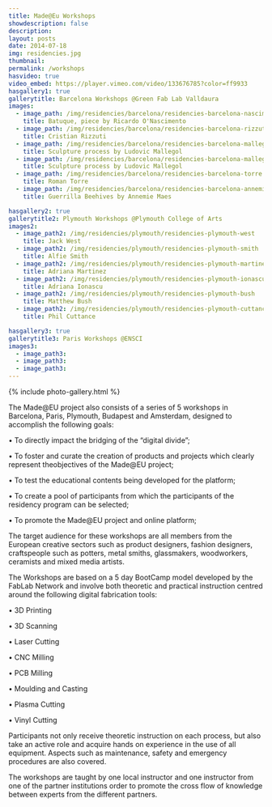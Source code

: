 ```yaml
---
title: Made@Eu Workshops
showdescription: false
description: 
layout: posts
date: 2014-07-18
img: residencies.jpg
thumbnail: 
permalink: /workshops
hasvideo: true
video_embed: https://player.vimeo.com/video/133676785?color=ff9933
hasgallery1: true   
gallerytitle: Barcelona Workshops @Green Fab Lab Valldaura
images:
  - image_path: /img/residencies/barcelona/residencies-barcelona-nascimento
    title: Batuque, piece by Ricardo O'Nascimento
  - image_path: /img/residencies/barcelona/residencies-barcelona-rizzuti-2
    title: Cristian Rizzuti
  - image_path: /img/residencies/barcelona/residencies-barcelona-mallegol
    title: Sculpture process by Ludovic Mallegol
  - image_path: /img/residencies/barcelona/residencies-barcelona-mallegol-2
    title: Sculpture process by Ludovic Mallegol
  - image_path: /img/residencies/barcelona/residencies-barcelona-torre
    title: Roman Torre 
  - image_path: /img/residencies/barcelona/residencies-barcelona-annemie
    title: Guerrilla Beehives by Annemie Maes 

hasgallery2: true        
gallerytitle2: Plymouth Workshops @Plymouth College of Arts   
images2:
  - image_path2: /img/residencies/plymouth/residencies-plymouth-west
    title: Jack West 
  - image_path2: /img/residencies/plymouth/residencies-plymouth-smith
    title: Alfie Smith
  - image_path2: /img/residencies/plymouth/residencies-plymouth-martinez
    title: Adriana Martinez
  - image_path2: /img/residencies/plymouth/residencies-plymouth-ionascu
    title: Adriana Ionascu
  - image_path2: /img/residencies/plymouth/residencies-plymouth-bush
    title: Matthew Bush
  - image_path2: /img/residencies/plymouth/residencies-plymouth-cuttance
    title: Phil Cuttance  

hasgallery3: true    
gallerytitle3: Paris Workshops @ENSCI  
images3:
  - image_path3: 
  - image_path3: 
  - image_path3:    
---
```


{% include photo-gallery.html %}

The Made@EU project also consists of a series of 5 workshops in Barcelona, Paris, Plymouth, Budapest and Amsterdam, designed to accomplish the following goals:  

• To directly impact the bridging of the “digital divide”;

• To foster and curate the creation of products and projects which clearly represent theobjectives of the Made@EU project;

• To test the educational contents being developed for the platform;

• To create a pool of participants from which the participants of the residency program can be selected;

• To promote the Made@EU project and online platform;

The target audience for these workshops are all members from the European creative sectors such as product designers, fashion designers, craftspeople such as potters, metal smiths, glassmakers, woodworkers, ceramists and mixed media artists.

The Workshops are based on a 5 day BootCamp model developed by the FabLab Network and involve both theoretic and practical instruction centred around the following digital fabrication tools:

• 3D Printing

• 3D Scanning

• Laser Cutting

• CNC Milling

• PCB Milling

• Moulding and Casting

• Plasma Cutting

• Vinyl Cutting

Participants not only receive theoretic instruction on each process, but also take an active role and acquire hands on experience in the use of all equipment. Aspects such as maintenance, safety and emergency procedures are also covered.

The workshops are taught by one local instructor and one instructor from one of the partner institutions order to promote the cross flow of knowledge between experts from the different partners.







